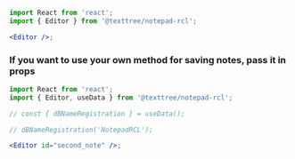 ```jsx
import React from 'react';
import { Editor } from '@texttree/notepad-rcl';

<Editor />;
```

### If you want to use your own method for saving notes, pass it in props

```jsx
import React from 'react';
import { Editor, useData } from '@texttree/notepad-rcl';

// const { dBNameRegistration } = useData();

// dBNameRegistration('NotepadRCL');

<Editor id="second_note" />;
```

<!--
#### If you want to use an Editor twice or more, give each Editor a unique **`id`**

```jsx
import React from 'react';
import { useData, Editor } from '@texttree/notepad-rcl';

const { dBNameRegistration, getNote, saveNote } = useData();

dBNameRegistration('NotepadRCL');

<Editor getNote={getNote} saveNote={saveNote} id="second_note" />;
```

### **Placeholder**

#### Pass the **`placeholder`** option if you want to set a custom placeholder:

```jsx
import React from 'react';
import { useData, Editor } from '@texttree/notepad-rcl';

const { dBNameRegistration, getNote, saveNote } = useData();

dBNameRegistration('NotepadRCL');

const changePlaceholder = 'changed default text';

<Editor id="third_note" placeholder={changePlaceholder} />;
<Editor
  getNote={getNote}
  saveNote={saveNote}
  id="third_note"
  placeholder={changePlaceholder}
/>;
``` -->
